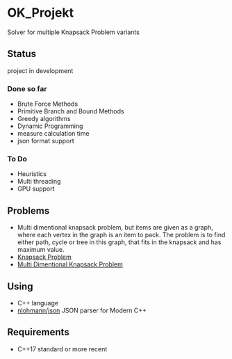# OK_Projekt
Solver for multiple Knapsack Problem variants

## Status
project in development
### Done so far
- Brute Force Methods
- Primitive Branch and Bound Methods
- Greedy algorithms
- Dynamic Programming
- measure calculation time
- json format support
### To Do
- Heuristics
- Multi threading
- GPU support
## Problems
- Multi dimentional knapsack problem, but items are given as a graph, where each vertex in the graph is an item to pack. The problem is to find either path, cycle or tree in this graph, that fits in the knapsack and has maximum value.
- [Knapsack Problem](https://en.wikipedia.org/wiki/Knapsack_problem)
- [Multi Dimentional Knapsack Problem](https://en.wikipedia.org/wiki/Knapsack_problem#Multi-dimensional_knapsack_problem)

## Using
- C++ language
- [nlohmann/json](https://github.com/nlohmann/json) JSON parser for Modern C++

## Requirements
- C++17 standard or more recent

<!-- GitHub readme syntax:
https://docs.github.com/en/get-started/writing-on-github/getting-started-with-writing-and-formatting-on-github/basic-writing-and-formatting-syntax#headings -->
